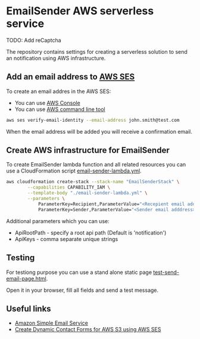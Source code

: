 # EmailSender AWS serverless service

TODO: Add reCaptcha

The repository contains settings for creating a serverless solution to send an notification using AWS infrastructure.


## Add an email address to [AWS SES](https://aws.amazon.com/ses/)

To create an email addres in the AWS SES:
* You can use [AWS Console](https://console.aws.amazon.com/ses/home#verified-senders-email:)
* You can use [AWS command line tool](https://aws.amazon.com/cli/)
```bash
aws ses verify-email-identity --email-address john.smith@test.com
```
When the email address will be added you will receive a confirmation email.


## Create AWS infrastructure for EmailSender

To create EmailSender lambda function and all related resources you can use a CloudFormation script [email-sender-lambda.yml](./email-sender-lambda.yml).
```bash
aws cloudformation create-stack --stack-name "EmailSenderStack" \
        --capabilities CAPABILITY_IAM \
        --template-body "./email-sender-lambda.yml" \
        --parameters \
            ParameterKey=Recipient,ParameterValue="<Recepient email adddress>" \
            ParameterKey=Sender,ParameterValue="<Sender email adddress>"
```

Additional parameters which you can use:
* ApiRootPath - specify a root api path (Default is 'notification')
* ApiKeys - comma separate unique strings


## Testing

For testiong purpose you can use a stand alone static page [test-send-email-page.html](./test-send-email-page.html).

Open it in your browser, fill all fields and send a test message.


## Useful links

* [Amazon Simple Email Service](https://aws.amazon.com/ses/)
* [Create Dynamic Contact Forms for AWS S3 using AWS SES](https://aws.amazon.com/blogs/architecture/create-dynamic-contact-forms-for-s3-static-websites-using-aws-lambda-amazon-api-gateway-and-amazon-ses/)
  